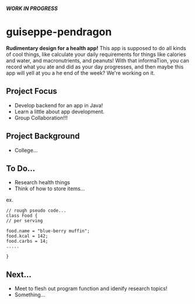 ***WORK IN PROGRESS***

# guiseppe-pendragon

 **Rudimentary design for a health app!** This app is supposed to do all kinds
of cool things, like calculate your daily requirements for things like calories and water,
and macronutrients, and peanuts! With that informaTion, you can record what you ate and did as your day
progresses, and then maybe this app will yell at you a he end of the week? We're working on it.


## Project Focus
* Develop backend for an app in Java!
* Learn a little about app development.
* Group Collaboration!!!

## Project Background
* College...

## To Do...
* Research health things
* Think of how to store items...

ex.
```
// rough pseudo code...
class Food {
// per serving

food.name = "blue-berry muffin";
food.kcal = 142;
food.carbs = 14;
.....

}
```

## Next...
* Meet to flesh out program function and idenify research topics!
* Something...

